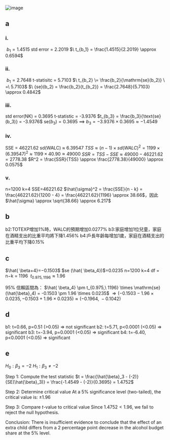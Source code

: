 ![image](https://github.com/user-attachments/assets/69dec26d-1a67-4568-b86f-b148a2ed7768)

## a

### i.
$\ b_1 = 1.4515$
std error  = 2.2019
$\ t_{b_1} = \frac{1.4515}{2.2019} \approx  0.6594$ 

### ii.
$\ b_1 = 2.7648$
t-statisitc = 5.7103
$\ t_{b_2} \= \frac{b_2}{\mathrm{se}(b_2)} \ =\ 5.7103$ 
$\ {se}(b_2) = \frac{b_2}{t_{b_2}} = \frac{2.7648}{5.7103} \approx 0.4842$

### iii.
std error(NK) =  0.3695
t-statistic =  -3.9376
$t_{b_3} = \frac{b_3}{\text{se}(b_3)} = -3.9376$
$\text{se}(b_3) = 0.3695$ ⟹ $b_3 = -3.9376 \times 0.3695 \approx -1.4549$

### iv.
SSE = 46221.62
sd(WALC) ≈ 6.39547
$TSS \approx (n - 1) \times sd(WALC)^2 = 1199 \times (6.39547)^2 \approx 1199 \times 40.90 \approx 49000$
$SSR = TSS - SSE \approx 49000 - 46221.62 = 2778.38$
$R^2 = \frac{SSR}{TSS} \approx \frac{2778.38}{49000} \approx 0.0575$

### v.
n=1200
k=4
SSE=46221.62
$\hat{\sigma}^2 = \frac{SSE}{n - k} = \frac{46221.62}{1200 - 4} = \frac{46221.62}{1196} \approx 38.66$，因此 $\hat{\sigma} \approx \sqrt{38.66} \approx 6.217$


## b
b2:TOTEXP增加1%時，WALC的預期增加0.0277%
b3:家庭增加1位兒童，家庭在酒精支出的比重平均將下降1.456%
b4:戶長年齡每增加1歲，家庭在酒精支出的比重平均下降0.15%


## c
$\hat{ \beta+4}=−0.1503$
$se (\hat{ \beta_4})$=0.0235
n=1200
k=4
df = n−k = 1196
$\ t_{0.975, 1196} \approx 1.96$

95% 信賴區間為：
$\hat{ \beta_4} \pm t_{0.975,\ 1196} \times \mathrm{se}(\hat{\beta}_4) = -0.1503 \pm 1.96 \times 0.0235$
$\Rightarrow (-0.1503 - 1.96 \times 0.0235, -0.1503 + 1.96 \times 0.0235) \approx (-0.1964,\ -0.1042)$


## d
b1: t=0.66, p=0.51 (>0.05) => not significant
b2: t=5.71, p<0.0001 (<0.05) => significant
b3: t=-3.94, p=0.0001 (<0.05) => significant
b4: t=-6.40, p<0.0001 (<0.05) => significant


## e
$H_0: \beta_3 = -2$
$H_1: \beta_3 \neq -2$

Step 1: Compute the test statistic
$t = \frac{\hat{\beta}_3 - (-2)}{SE(\hat{\beta}_3)} = \frac{-1.4549 - (-2)}{0.3695} = 1.4752$

Step 2: Determine critical value
At a 5% significance level (two-tailed), the critical value is:
$\pm 1.96$

Step 3: Compare $t$-value to critical value
Since $1.4752 < 1.96$, we fail to reject the null hypothesis.

Conclusion:
There is insufficient evidence to conclude that the effect of an extra child differs from a 2 percentage point decrease in the alcohol budget share at the 5% level.
